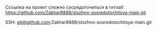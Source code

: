 Сссылка на проект сложно сосредоточиться в гитхаб
https://github.com/Zakhar8888/slozhno-sosredotochitsya-main.git

SSH: git@github.com:Zakhar8888/slozhno-sosredotochitsya-main.git
